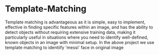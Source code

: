 # Template-Matching
Template matching is advantageous as it is simple, easy to implement, effective in finding specific features within an image, and has the ability to detect objects without requiring extensive training data, making it particularly useful in situations where you need to identify well-defined, known objects in an image with minimal setup.
In the above project we use template matching to identiify 'messi' face in original image
